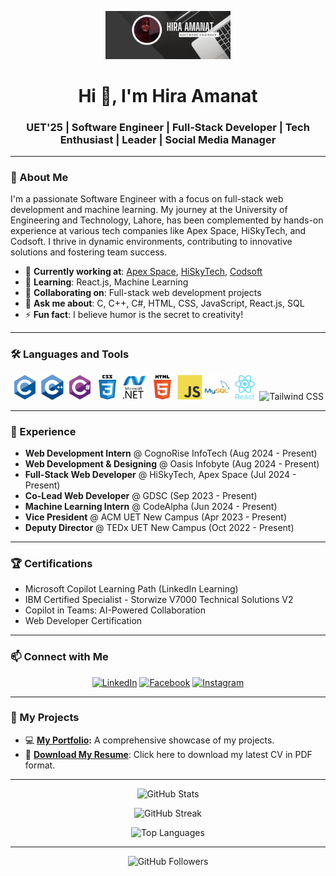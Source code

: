<p align="center">
  <img src="https://github.com/iAmHira19/iAmHira19/blob/main/Hira_Github_profile_11zon.png" alt="Logo" width="200">
</p>

<h1 align="center">Hi 👋, I'm Hira Amanat</h1>
<h3 align="center">UET'25 | Software Engineer | Full-Stack Developer | Tech Enthusiast | Leader | Social Media Manager</h3>

---

### 🌟 About Me

I'm a passionate Software Engineer with a focus on full-stack web development and machine learning. My journey at the University of Engineering and Technology, Lahore, has been complemented by hands-on experience at various tech companies like Apex Space, HiSkyTech, and Codsoft. I thrive in dynamic environments, contributing to innovative solutions and fostering team success.

- 🔭 **Currently working at**: [Apex Space](https://apexspace.net/), [HiSkyTech](#), [Codsoft](https://www.codsoft.in/)
- 🌱 **Learning**: React.js, Machine Learning
- 👯 **Collaborating on**: Full-stack web development projects
- 💬 **Ask me about**: C, C++, C#, HTML, CSS, JavaScript, React.js, SQL
- ⚡ **Fun fact**: I believe humor is the secret to creativity!

---

### 🛠️ Languages and Tools

<p align="center">
  <img src="https://raw.githubusercontent.com/devicons/devicon/master/icons/c/c-original.svg" alt="C" width="40" height="40"/> 
  <img src="https://raw.githubusercontent.com/devicons/devicon/master/icons/cplusplus/cplusplus-original.svg" alt="C++" width="40" height="40"/> 
  <img src="https://raw.githubusercontent.com/devicons/devicon/master/icons/csharp/csharp-original.svg" alt="C#" width="40" height="40"/> 
  <img src="https://raw.githubusercontent.com/devicons/devicon/master/icons/css3/css3-original-wordmark.svg" alt="CSS3" width="40" height="40"/>
  <img src="https://raw.githubusercontent.com/devicons/devicon/master/icons/dot-net/dot-net-original-wordmark.svg" alt=".NET" width="40" height="40"/> 
  <img src="https://raw.githubusercontent.com/devicons/devicon/master/icons/html5/html5-original-wordmark.svg" alt="HTML5" width="40" height="40"/> 
  <img src="https://raw.githubusercontent.com/devicons/devicon/master/icons/javascript/javascript-original.svg" alt="JavaScript" width="40" height="40"/> 
  <img src="https://raw.githubusercontent.com/devicons/devicon/master/icons/mysql/mysql-original-wordmark.svg" alt="MySQL" width="40" height="40"/> 
  <img src="https://raw.githubusercontent.com/devicons/devicon/master/icons/react/react-original-wordmark.svg" alt="React" width="40" height="40"/> 
  <img src="https://www.vectorlogo.zone/logos/tailwindcss/tailwindcss-icon.svg" alt="Tailwind CSS" width="40" height="40"/>
</p>

---

### 💼 Experience

- **Web Development Intern** @ CognoRise InfoTech (Aug 2024 - Present)
- **Web Development & Designing** @ Oasis Infobyte (Aug 2024 - Present)
- **Full-Stack Web Developer** @ HiSkyTech, Apex Space (Jul 2024 - Present)
- **Co-Lead Web Developer** @ GDSC (Sep 2023 - Present)
- **Machine Learning Intern** @ CodeAlpha (Jun 2024 - Present)
- **Vice President** @ ACM UET New Campus (Apr 2023 - Present)
- **Deputy Director** @ TEDx UET New Campus (Oct 2022 - Present)

---

### 🏆 Certifications

- Microsoft Copilot Learning Path (LinkedIn Learning)
- IBM Certified Specialist - Storwize V7000 Technical Solutions V2
- Copilot in Teams: AI-Powered Collaboration
- Web Developer Certification

---

### 📫 Connect with Me

<p align="center">
  <a href="https://www.linkedin.com/in/hira-amanat-800104245" target="_blank"><img src="https://raw.githubusercontent.com/rahuldkjain/github-profile-readme-generator/master/src/images/icons/Social/linked-in-alt.svg" alt="LinkedIn" height="30" width="40" /></a>
  <a href="https://www.facebook.com/profile.php?id=100070345276825&mibextid=zbwkwl" target="_blank"><img src="https://raw.githubusercontent.com/rahuldkjain/github-profile-readme-generator/master/src/images/icons/Social/facebook.svg" alt="Facebook" height="30" width="40" /></a>
  <a href="https://instagram.com/heer_3980?igshid=zguzmzm3nwjioq==" target="_blank"><img src="https://raw.githubusercontent.com/rahuldkjain/github-profile-readme-generator/master/src/images/icons/Social/instagram.svg" alt="Instagram" height="30" width="40" /></a>
</p>

---

### 🚀 My Projects

- 💻 **[My Portfolio](#):** A comprehensive showcase of my projects.
- 📄 **[Download My Resume](#)**: Click here to download my latest CV in PDF format.

---

<p align="center">
  <img src="https://github-readme-stats.vercel.app/api?username=iAmHira19&show_icons=true&theme=radical" alt="GitHub Stats" width="500"/>
</p>

<p align="center">
  <img src="https://github-readme-streak-stats.herokuapp.com/?user=iAmHira19&theme=radical" alt="GitHub Streak" width="500"/>
</p>

<p align="center">
  <img src="https://github-readme-stats.vercel.app/api/top-langs/?username=iAmHira19&layout=compact&theme=radical" alt="Top Languages" width="500"/>
</p>

---

<p align="center"> 
  <img src="https://img.shields.io/github/followers/iAmHira19?label=Follow%20me&style=social" alt="GitHub Followers" />
</p>
